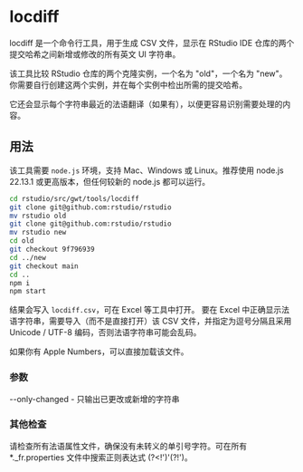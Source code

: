# locdiff

locdiff 是一个命令行工具，用于生成 CSV 文件，显示在 RStudio IDE 仓库的两个提交哈希之间新增或修改的所有英文 UI 字符串。

该工具比较 RStudio 仓库的两个克隆实例，一个名为 "old"，一个名为 "new"。你需要自行创建这两个实例，并在每个实例中检出所需的提交哈希。

它还会显示每个字符串最近的法语翻译（如果有），以便更容易识别需要处理的内容。

## 用法

该工具需要 `node.js` 环境，支持 Mac、Windows 或 Linux。推荐使用 node.js 22.13.1 或更高版本，但任何较新的 node.js 都可以运行。

```bash
cd rstudio/src/gwt/tools/locdiff
git clone git@github.com:rstudio/rstudio
mv rstudio old
git clone git@github.com:rstudio/rstudio
mv rstudio new
cd old
git checkout 9f796939
cd ../new
git checkout main
cd ..
npm i
npm start
```

结果会写入 `locdiff.csv`，可在 Excel 等工具中打开。
要在 Excel 中正确显示法语字符串，需要导入（而不是直接打开）该 CSV 文件，并指定为逗号分隔且采用 Unicode / UTF-8 编码，否则法语字符串可能会乱码。

如果你有 Apple Numbers，可以直接加载该文件。

### 参数

--only-changed - 只输出已更改或新增的字符串

### 其他检查

请检查所有法语属性文件，确保没有未转义的单引号字符。可在所有 *._fr.properties 文件中搜索正则表达式 (?<!')'(?!')。
